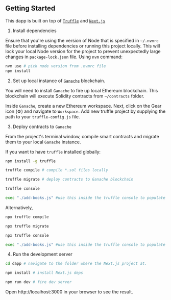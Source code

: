 ## Getting Started

This dapp is built on top of [`Truffle`](https://trufflesuite.com/) and [`Next.js`](https://nextjs.org/)

1. Install dependencies

Ensure that you're using the version of Node that is specified in `~/.nvmrc` file before installing dependencies or running this project locally. This will lock your local Node version for the project to prevent unexpectedly large changes in `package-lock.json` file. Using `nvm` command:

```bash
nvm use # pick node version from .nvmrc file
npm install
```

2. Set up local instance of [`Ganache`](https://trufflesuite.com/ganache/) blockchain.

You will need to install `Ganache` to fire up local Ethereum blockchain. This blockchain will execute Solidity contracts from `~/contracts` folder.

Inside `Ganache`, create a new Ethereum workspace. Next, click on the Gear icon (:gear:) and navigate to `Workspace`. Add new truffle project by supplying the path to your `truffle-config.js` file. 

3. Deploy contracts to `Ganache`

From the project's terminal window, compile smart contracts and migrate them to your local `Ganache` instance. 

If you want to have `truffle` installed globally:
```bash
npm install -g truffle 

truffle compile # compile *.sol files locally

truffle migrate # deploy contracts to Ganache blockchain

truffle console

exec "./add-books.js" #use this inside the truffle console to populate the blockchain with books
```
Alternatively,
```bash
npx truffle compile

npx truffle migrate

npx truffle console

exec "./add-books.js" #use this inside the truffle console to populate the blockchain with books
```

4. Run the development server

```bash
cd dapp # navigate to the folder where the Next.js project at.

npm install # install Next.js deps

npm run dev # fire dev server
```
Open http://localhost:3000 in your browser to see the result.
